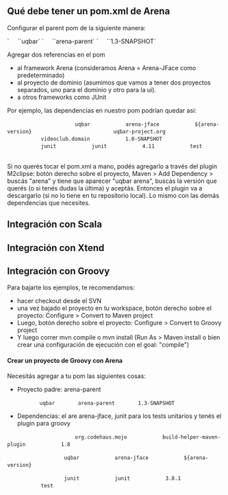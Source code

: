 Qué debe tener un pom.xml de Arena
----------------------------------

Configurar el parent pom de la siguiente manera:

<parent>
`     `<groupId>`uqbar`</groupId>
`     `<artifactId>`arena-parent`</artifactId>
`     `<version>`1.3-SNAPSHOT`</version>
</parent>

Agregar dos referencias en el pom

-   al framework Arena (consideramos Arena = Arena-JFace como predeterminado)
-   al proyecto de dominio (asumimos que vamos a tener dos proyectos separados, uno para el dominio y otro para la ui).
-   a otros frameworks como JUnit

Por ejemplo, las dependencias en nuestro pom podrían quedar así:

`   `<dependencies>
`       `<dependency>
`           `<groupId>`uqbar`</groupId>
`           `<artifactId>`arena-jface`</artifactId>
`           `<version>`${arena-version}`</version>
`       `</dependency>
`       `<dependency>
`           `<groupId>`uqbar-project.org`</groupId>
`           `<artifactId>`videoclub.domain`</artifactId>
`           `<version>`1.0-SNAPSHOT`</version>
`       `</dependency>
`       `<dependency>
`           `<groupId>`junit`</groupId>
`           `<artifactId>`junit`</artifactId>
`           `<version>`4.11`</version>
`           `<scope>`test`</scope>
`       `</dependency>
`   `</dependencies>

Si no querés tocar el pom.xml a mano, podés agregarlo a través del plugin M2clipse: botón derecho sobre el proyecto, Maven &gt; Add Dependency &gt; buscás "arena" y tiene que aparecer "uqbar arena", buscás la versión que querés (o si tenés dudas la última) y aceptás. Entonces el plugin va a descargarlo (si no lo tiene en tu repositorio local). Lo mismo con las demás dependencias que necesites.

Integración con Scala
---------------------

Integración con Xtend
---------------------

Integración con Groovy
----------------------

Para bajarte los ejemplos, te recomendamos:

-   hacer checkout desde el SVN
-   una vez bajado el proyecto en tu workspace, botón derecho sobre el proyecto: Configure &gt; Convert to Maven project
-   Luego, botón derecho sobre el proyecto: Configure &gt; Convert to Groovy project
-   Y luego correr mvn compile o mvn install (Run As &gt; Maven install o bien crear una configuración de ejecución con el goal: "compile")

#### Crear un proyecto de Groovy con Arena

Necesitás agregar a tu pom las siguientes cosas:

-   Proyecto padre: arena-parent

`   `<parent>
`       `<groupId>`uqbar`</groupId>
`       `<artifactId>`arena-parent`</artifactId>
`       `<version>`1.3-SNAPSHOT`</version>
`   `</parent>

-   Dependencias: el are arena-jface, junit para los tests unitarios y tenés el plugin para groovy

`   `<dependencies>
`       `<dependency>
`           `<groupId>`org.codehaus.mojo`</groupId>
`           `<artifactId>`build-helper-maven-plugin`</artifactId>
`           `<version>`1.8`</version>
`       `</dependency>

`       `<dependency>
`           `<groupId>`uqbar`</groupId>
`           `<artifactId>`arena-jface`</artifactId>
`           `<version>`${arena-version}`</version>
`       `</dependency>

`       `<dependency>
`           `<groupId>`junit`</groupId>
`           `<artifactId>`junit`</artifactId>
`           `<version>`3.8.1`</version>
`           `<scope>`test`</scope>
`       `</dependency>
`   `</dependencies>
